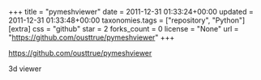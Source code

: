 +++
title = "pymeshviewer"
date = 2011-12-31 01:33:24+00:00
updated = 2011-12-31 01:33:48+00:00
taxonomies.tags = ["repository", "Python"]
[extra]
css = "github"
star = 2
forks_count = 0
license = "None"
url = "https://github.com/ousttrue/pymeshviewer"
+++

<https://github.com/ousttrue/pymeshviewer>

3d viewer
